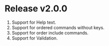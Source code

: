 Release v2.0.0
============================
1. Support for Help text.
2. Support for ordered commands without keys.
3. Support for order include commands.
4. Support for Validation.